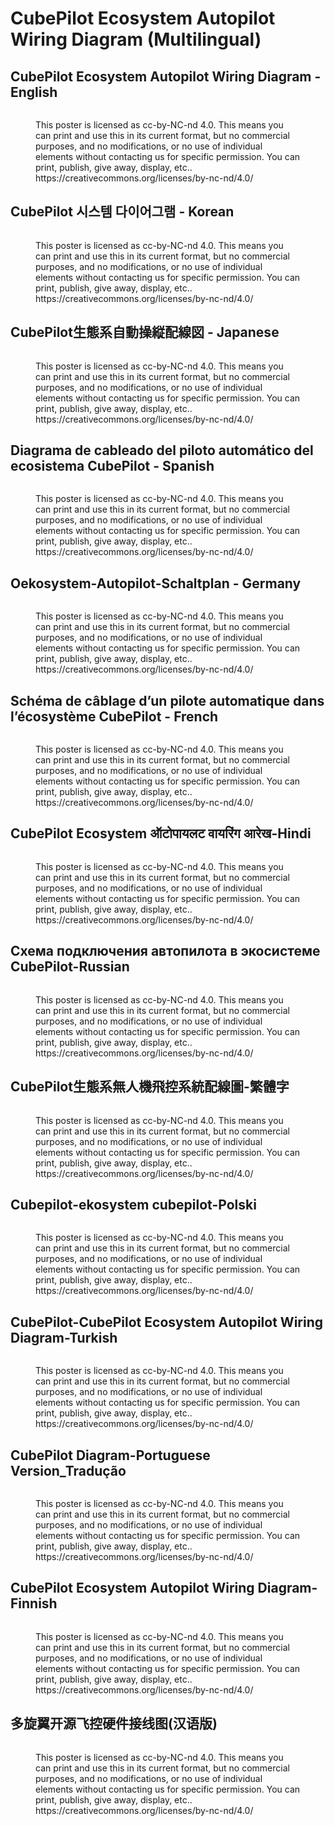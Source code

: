 # CubePilot Ecosystem Autopilot Wiring Diagram (Multilingual)

## CubePilot Ecosystem Autopilot Wiring Diagram - English

<figure><img src="../.gitbook/assets/CubePilot-CubePilot Ecosystem Autopilot Wiring Diagram-English R.jpg" alt=""><figcaption><p>This poster is licensed as cc-by-NC-nd 4.0. This means you can print and use this in its current format, but no commercial purposes, and no modifications, or no use of individual elements without contacting us for specific permission. You can print, publish, give away, display, etc.. <br>https://creativecommons.org/licenses/by-nc-nd/4.0/</p></figcaption></figure>

## CubePilot 시스템 다이어그램 - Korean

<figure><img src="../.gitbook/assets/CubePilot-CubePilot 시스템 다이어그램-Korean R.jpg" alt=""><figcaption><p>This poster is licensed as cc-by-NC-nd 4.0. This means you can print and use this in its current format, but no commercial purposes, and no modifications, or no use of individual elements without contacting us for specific permission. You can print, publish, give away, display, etc.. <br>https://creativecommons.org/licenses/by-nc-nd/4.0/</p></figcaption></figure>

## CubePilot生態系自動操縦配線図 - Japanese

<figure><img src="../.gitbook/assets/CubePilot-CubePilot生態系自動操縦配線図-Japanese R.jpg" alt=""><figcaption><p>This poster is licensed as cc-by-NC-nd 4.0. This means you can print and use this in its current format, but no commercial purposes, and no modifications, or no use of individual elements without contacting us for specific permission. You can print, publish, give away, display, etc.. <br>https://creativecommons.org/licenses/by-nc-nd/4.0/</p></figcaption></figure>

## Diagrama de cableado del piloto automático del ecosistema CubePilot - Spanish

<figure><img src="../.gitbook/assets/CubePilot-Diagrama de cableado del piloto automático del ecosistema CubePilot-Spanish R (1).jpg" alt=""><figcaption><p>This poster is licensed as cc-by-NC-nd 4.0. This means you can print and use this in its current format, but no commercial purposes, and no modifications, or no use of individual elements without contacting us for specific permission. You can print, publish, give away, display, etc.. <br>https://creativecommons.org/licenses/by-nc-nd/4.0/</p></figcaption></figure>

## Oekosystem-Autopilot-Schaltplan - Germany

<figure><img src="../.gitbook/assets/CubePilot-CubePilot-Oekosystem-Autopilot-Schaltplan-German R.jpg" alt=""><figcaption><p>This poster is licensed as cc-by-NC-nd 4.0. This means you can print and use this in its current format, but no commercial purposes, and no modifications, or no use of individual elements without contacting us for specific permission. You can print, publish, give away, display, etc.. <br>https://creativecommons.org/licenses/by-nc-nd/4.0/</p></figcaption></figure>

## Schéma de câblage d’un pilote automatique dans l’écosystème CubePilot - French

<figure><img src="../.gitbook/assets/CubePilot-Schéma de câblage d’un pilote automatique dans l’écosystème CubePilot-French R.jpg" alt=""><figcaption><p>This poster is licensed as cc-by-NC-nd 4.0. This means you can print and use this in its current format, but no commercial purposes, and no modifications, or no use of individual elements without contacting us for specific permission. You can print, publish, give away, display, etc.. <br>https://creativecommons.org/licenses/by-nc-nd/4.0/</p></figcaption></figure>

## CubePilot Ecosystem ऑटोपायलट वायरिंग आरेख-Hindi

<figure><img src="../.gitbook/assets/CubePilot-CubePilot Ecosystem ऑटोपायलट वायरिंग आरेख-Hindi R.jpg" alt=""><figcaption><p>This poster is licensed as cc-by-NC-nd 4.0. This means you can print and use this in its current format, but no commercial purposes, and no modifications, or no use of individual elements without contacting us for specific permission. You can print, publish, give away, display, etc.. <br>https://creativecommons.org/licenses/by-nc-nd/4.0/</p></figcaption></figure>

## Схема подключения автопилота в экосистеме CubePilot-Russian

<figure><img src="../.gitbook/assets/CubePilot-Схема подключения автопилота в экосистеме CubePilot-Russian R.jpg" alt=""><figcaption><p>This poster is licensed as cc-by-NC-nd 4.0. This means you can print and use this in its current format, but no commercial purposes, and no modifications, or no use of individual elements without contacting us for specific permission. You can print, publish, give away, display, etc.. <br>https://creativecommons.org/licenses/by-nc-nd/4.0/</p></figcaption></figure>

## CubePilot生態系無人機飛控系統配線圖-繁體字

<figure><img src="../.gitbook/assets/CubePilot-CubePilot生態系無人機飛控系統配線圖-繁體字 R.jpg" alt=""><figcaption><p>This poster is licensed as cc-by-NC-nd 4.0. This means you can print and use this in its current format, but no commercial purposes, and no modifications, or no use of individual elements without contacting us for specific permission. You can print, publish, give away, display, etc.. <br>https://creativecommons.org/licenses/by-nc-nd/4.0/</p></figcaption></figure>

## Cubepilot-ekosystem cubepilot-Polski

<figure><img src="../.gitbook/assets/Cubepilot-ekosystem cubepilot-Polish R.jpg" alt=""><figcaption><p>This poster is licensed as cc-by-NC-nd 4.0. This means you can print and use this in its current format, but no commercial purposes, and no modifications, or no use of individual elements without contacting us for specific permission. You can print, publish, give away, display, etc.. <br>https://creativecommons.org/licenses/by-nc-nd/4.0/</p></figcaption></figure>

## CubePilot-CubePilot Ecosystem Autopilot Wiring Diagram-Turkish

<figure><img src="../.gitbook/assets/CubePilot-CubePilot Ecosystem Autopilot Wiring Diagram-Turkish R.jpg" alt=""><figcaption><p>This poster is licensed as cc-by-NC-nd 4.0. This means you can print and use this in its current format, but no commercial purposes, and no modifications, or no use of individual elements without contacting us for specific permission. You can print, publish, give away, display, etc.. <br>https://creativecommons.org/licenses/by-nc-nd/4.0/</p></figcaption></figure>

## CubePilot Diagram-Portuguese Version\_Tradução

<figure><img src="../.gitbook/assets/CubePilot-CubePilot Diagram-Portuguese Version_Tradução R.jpg" alt=""><figcaption><p>This poster is licensed as cc-by-NC-nd 4.0. This means you can print and use this in its current format, but no commercial purposes, and no modifications, or no use of individual elements without contacting us for specific permission. You can print, publish, give away, display, etc.. <br>https://creativecommons.org/licenses/by-nc-nd/4.0/</p></figcaption></figure>

## CubePilot Ecosystem Autopilot Wiring Diagram-Finnish

<figure><img src="../.gitbook/assets/CubePilot-CubePilot Ecosystem Autopilot Wiring Diagram-Finnish R.jpg" alt=""><figcaption><p>This poster is licensed as cc-by-NC-nd 4.0. This means you can print and use this in its current format, but no commercial purposes, and no modifications, or no use of individual elements without contacting us for specific permission. You can print, publish, give away, display, etc.. <br>https://creativecommons.org/licenses/by-nc-nd/4.0/</p></figcaption></figure>

## 多旋翼开源飞控硬件接线图(汉语版)

<figure><img src="../.gitbook/assets/多旋翼开源飞控硬件接线图(汉语版) R (1).jpg" alt=""><figcaption><p>This poster is licensed as cc-by-NC-nd 4.0. This means you can print and use this in its current format, but no commercial purposes, and no modifications, or no use of individual elements without contacting us for specific permission. You can print, publish, give away, display, etc.. <br>https://creativecommons.org/licenses/by-nc-nd/4.0/</p></figcaption></figure>
